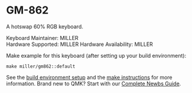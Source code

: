# GM-862

A hotswap 60% RGB keyboard.

Keyboard Maintainer: MILLER  
Hardware Supported: MILLER 
Hardware Availability: MILLER

Make example for this keyboard (after setting up your build environment):

    make miller/gm862::default

See the [build environment setup](https://docs.qmk.fm/#/getting_started_build_tools) and the [make instructions](https://docs.qmk.fm/#/getting_started_make_guide) for more information. Brand new to QMK? Start with our [Complete Newbs Guide](https://docs.qmk.fm/#/newbs).
